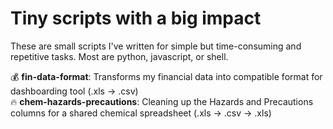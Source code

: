 # Tiny scripts with a big impact
These are small scripts I've written for simple but time-consuming and repetitive tasks. Most are python, javascript, or shell. 

💰 **fin-data-format**: Transforms my financial data into compatible format for dashboarding tool (.xls -> .csv) <br>
🔥 **chem-hazards-precautions**: Cleaning up the Hazards and Precautions columns for a shared chemical spreadsheet (.xls -> .csv -> .xls) <br>
